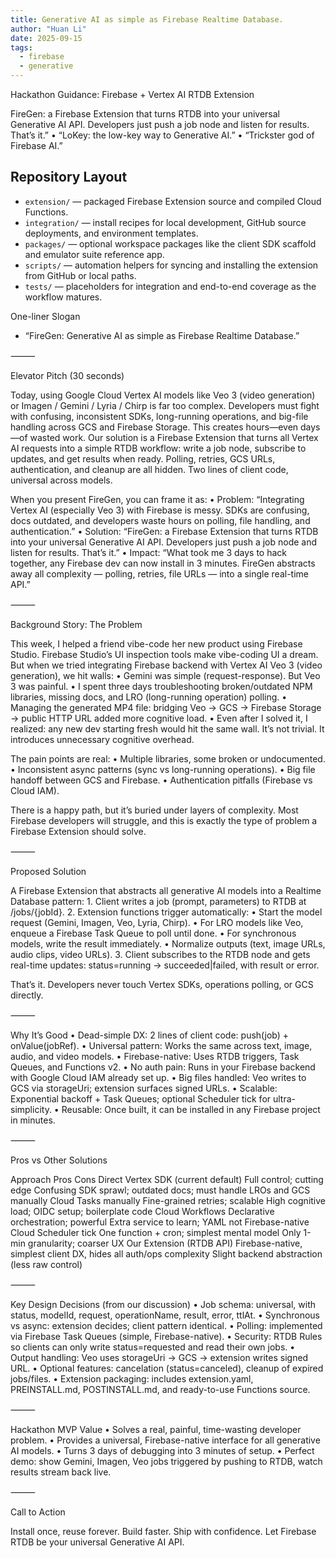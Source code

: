 ```yaml
---
title: Generative AI as simple as Firebase Realtime Database.
author: "Huan Li"
date: 2025-09-15
tags:
  - firebase
  - generative
---
```


Hackathon Guidance: Firebase + Vertex AI RTDB Extension

FireGen: a Firebase Extension that turns RTDB into your universal Generative AI API. Developers just push a job node and listen for results. That’s it.”
	•	“LoKey: the low-key way to Generative AI.”
	•	“Trickster god of Firebase AI.”

## Repository Layout

- `extension/` — packaged Firebase Extension source and compiled Cloud Functions.
- `integration/` — install recipes for local development, GitHub source deployments, and environment templates.
- `packages/` — optional workspace packages like the client SDK scaffold and emulator suite reference app.
- `scripts/` — automation helpers for syncing and installing the extension from GitHub or local paths.
- `tests/` — placeholders for integration and end-to-end coverage as the workflow matures.

One-liner Slogan

- “FireGen: Generative AI as simple as Firebase Realtime Database.”

⸻

Elevator Pitch (30 seconds)

Today, using Google Cloud Vertex AI models like Veo 3 (video generation) or Imagen / Gemini / Lyria / Chirp is far too complex. Developers must fight with confusing, inconsistent SDKs, long-running operations, and big-file handling across GCS and Firebase Storage. This creates hours—even days—of wasted work. Our solution is a Firebase Extension that turns all Vertex AI requests into a simple RTDB workflow: write a job node, subscribe to updates, and get results when ready. Polling, retries, GCS URLs, authentication, and cleanup are all hidden. Two lines of client code, universal across models.

When you present FireGen, you can frame it as:
	•	Problem: “Integrating Vertex AI (especially Veo 3) with Firebase is messy. SDKs are confusing, docs outdated, and developers waste hours on polling, file handling, and authentication.”
	•	Solution: “FireGen: a Firebase Extension that turns RTDB into your universal Generative AI API. Developers just push a job node and listen for results. That’s it.”
	•	Impact: “What took me 3 days to hack together, any Firebase dev can now install in 3 minutes. FireGen abstracts away all complexity — polling, retries, file URLs — into a single real-time API.”

⸻

Background Story: The Problem

This week, I helped a friend vibe-code her new product using Firebase Studio. Firebase Studio’s UI inspection tools make vibe-coding UI a dream. But when we tried integrating Firebase backend with Vertex AI Veo 3 (video generation), we hit walls:
	•	Gemini was simple (request-response). But Veo 3 was painful.
	•	I spent three days troubleshooting broken/outdated NPM libraries, missing docs, and LRO (long-running operation) polling.
	•	Managing the generated MP4 file: bridging Veo → GCS → Firebase Storage → public HTTP URL added more cognitive load.
	•	Even after I solved it, I realized: any new dev starting fresh would hit the same wall. It’s not trivial. It introduces unnecessary cognitive overhead.

The pain points are real:
	•	Multiple libraries, some broken or undocumented.
	•	Inconsistent async patterns (sync vs long-running operations).
	•	Big file handoff between GCS and Firebase.
	•	Authentication pitfalls (Firebase vs Cloud IAM).

There is a happy path, but it’s buried under layers of complexity. Most Firebase developers will struggle, and this is exactly the type of problem a Firebase Extension should solve.

⸻

Proposed Solution

A Firebase Extension that abstracts all generative AI models into a Realtime Database pattern:
	1.	Client writes a job (prompt, parameters) to RTDB at /jobs/{jobId}.
	2.	Extension functions trigger automatically:
	•	Start the model request (Gemini, Imagen, Veo, Lyria, Chirp).
	•	For LRO models like Veo, enqueue a Firebase Task Queue to poll until done.
	•	For synchronous models, write the result immediately.
	•	Normalize outputs (text, image URLs, audio clips, video URLs).
	3.	Client subscribes to the RTDB node and gets real-time updates: status=running → succeeded|failed, with result or error.

That’s it. Developers never touch Vertex SDKs, operations polling, or GCS directly.

⸻

Why It’s Good
	•	Dead-simple DX: 2 lines of client code: push(job) + onValue(jobRef).
	•	Universal pattern: Works the same across text, image, audio, and video models.
	•	Firebase-native: Uses RTDB triggers, Task Queues, and Functions v2.
	•	No auth pain: Runs in your Firebase backend with Google Cloud IAM already set up.
	•	Big files handled: Veo writes to GCS via storageUri; extension surfaces signed URLs.
	•	Scalable: Exponential backoff + Task Queues; optional Scheduler tick for ultra-simplicity.
	•	Reusable: Once built, it can be installed in any Firebase project in minutes.

⸻

Pros vs Other Solutions

Approach	Pros	Cons
Direct Vertex SDK (current default)	Full control; cutting edge	Confusing SDK sprawl; outdated docs; must handle LROs and GCS manually
Cloud Tasks manually	Fine-grained retries; scalable	High cognitive load; OIDC setup; boilerplate code
Cloud Workflows	Declarative orchestration; powerful	Extra service to learn; YAML not Firebase-native
Cloud Scheduler tick	One function + cron; simplest mental model	Only 1-min granularity; coarser UX
Our Extension (RTDB API)	Firebase-native, simplest client DX, hides all auth/ops complexity	Slight backend abstraction (less raw control)


⸻

Key Design Decisions (from our discussion)
	•	Job schema: universal, with status, modelId, request, operationName, result, error, ttlAt.
	•	Synchronous vs async: extension decides; client pattern identical.
	•	Polling: implemented via Firebase Task Queues (simple, Firebase-native).
	•	Security: RTDB Rules so clients can only write status=requested and read their own jobs.
	•	Output handling: Veo uses storageUri → GCS → extension writes signed URL.
	•	Optional features: cancelation (status=canceled), cleanup of expired jobs/files.
	•	Extension packaging: includes extension.yaml, PREINSTALL.md, POSTINSTALL.md, and ready-to-use Functions source.

⸻

Hackathon MVP Value
	•	Solves a real, painful, time-wasting developer problem.
	•	Provides a universal, Firebase-native interface for all generative AI models.
	•	Turns 3 days of debugging into 3 minutes of setup.
	•	Perfect demo: show Gemini, Imagen, Veo jobs triggered by pushing to RTDB, watch results stream back live.

⸻

Call to Action

Install once, reuse forever. Build faster. Ship with confidence. Let Firebase RTDB be your universal Generative AI API.
